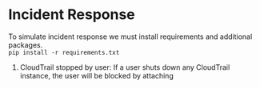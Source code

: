 # Incident Response

To simulate incident response we must install requirements and additional packages.
<br/>```pip install -r requirements.txt```
<br/>

1. CloudTrail stopped by user: If a user shuts down any CloudTrail instance, the user will be blocked by attaching 
